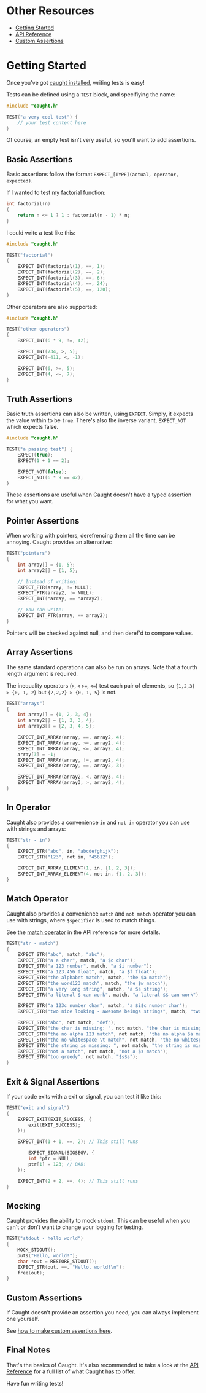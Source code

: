 # Other Resources

- [Getting Started](#getting-started)
- [API Reference](./api-reference.md)
- [Custom Assertions](./custom-assertions.md)

# Getting Started

Once you've got [caught installed](../README.md#installation), writing tests is easy!

Tests can be defined using a `TEST` block, and specifiying the name:

```c
#include "caught.h"

TEST("a very cool test") {
    // your test content here
}
```

Of course, an empty test isn't very useful, so you'll want to add assertions.

## Basic Assertions

Basic assertions follow the format `EXPECT_[TYPE](actual, operator, expected)`.

If I wanted to test my factorial function:
```c
int factorial(n)
{
    return n <= 1 ? 1 : factorial(n - 1) * n;
}
```

I could write a test like this:

```c
#include "caught.h"

TEST("factorial")
{
    EXPECT_INT(factorial(1), ==, 1);
    EXPECT_INT(factorial(2), ==, 2);
    EXPECT_INT(factorial(3), ==, 6);
    EXPECT_INT(factorial(4), ==, 24);
    EXPECT_INT(factorial(5), ==, 120);
}
```

Other operators are also supported:
```c
#include "caught.h"

TEST("other operators")
{
    EXPECT_INT(6 * 9, !=, 42);

    EXPECT_INT(734, >, 5);
    EXPECT_INT(-411, <, -1);

    EXPECT_INT(6, >=, 5);
    EXPECT_INT(4, <=, 7);
}
```

## Truth Assertions

Basic truth assertions can also be written, using `EXPECT`. Simply, it expects the value within to be `true`.
There's also the inverse variant, `EXPECT_NOT` which expects false.

```c
#include "caught.h"

TEST("a passing test") {
    EXPECT(true);
    EXPECT(1 + 1 == 2);

    EXPECT_NOT(false);
    EXPECT_NOT(6 * 9 == 42);
}
```

These assertions are useful when Caught doesn't have a typed assertion for what you want.

## Pointer Assertions

When working with pointers, derefrencing them all the time can be annoying. Caught provides an alternative:

```c
TEST("pointers")
{
    int array[] = {1, 5};
    int array2[] = {1, 5};

    // Instead of writing:
    EXPECT_PTR(array, != NULL);
    EXPECT_PTR(array2, != NULL);
    EXPECT_INT(*array, == *array2);

    // You can write:
    EXPECT_INT_PTR(array, == array2);
}
```

Pointers will be checked against null, and then deref'd to compare values.

## Array Assertions

The same standard operations can also be run on arrays. Note that a fourth length argument is required.

The inequality operators (`>`, `<` `>=`, `<=`) test each pair of elements,
so `{1,2,3} > {0, 1, 2}` but `{2,2,2} > {0, 1, 5}` is not.

```c
TEST("arrays")
{
    int array[] = {1, 2, 3, 4};
    int array2[] = {1, 2, 3, 4};
    int array3[] = {2, 3, 4, 5};

    EXPECT_INT_ARRAY(array, ==, array2, 4);
    EXPECT_INT_ARRAY(array, >=, array2, 4);
    EXPECT_INT_ARRAY(array, <=, array2, 4);
    array[3] = -1;
    EXPECT_INT_ARRAY(array, !=, array2, 4);
    EXPECT_INT_ARRAY(array, ==, array2, 3);

    EXPECT_INT_ARRAY(array2, <, array3, 4);
    EXPECT_INT_ARRAY(array3, >, array2, 4);
}
```

## In Operator

Caught also provides a convenience `in` and `not in` operator you can use with strings and arrays:

```c
TEST("str - in")
{
    EXPECT_STR("abc", in, "abcdefghijk");
    EXPECT_STR("123", not in, "45612");

    EXPECT_INT_ARRAY_ELEMENT(1, in, {1, 2, 3});
    EXPECT_INT_ARRAY_ELEMENT(4, not in, {1, 2, 3});
}
```

## Match Operator

Caught also provides a convenience `match` and `not match` operator you can use with strings, where `$specifier` is used to match things.

See the [match operator](./api-reference.md#match-and-not-match) in the API reference for more details.

```c
TEST("str - match")
{
    EXPECT_STR("abc", match, "abc");
    EXPECT_STR("a a char", match, "a $c char");
    EXPECT_STR("a 123 number", match, "a $i number");
    EXPECT_STR("a 123.456 float", match, "a $f float");
    EXPECT_STR("the alphabet match", match, "the $a match");
    EXPECT_STR("the word123 match", match, "the $w match");
    EXPECT_STR("a very long string", match, "a $s string");
    EXPECT_STR("a literal $ can work", match, "a literal $$ can work");

    EXPECT_STR("a 123c number char", match, "a $i$c number char");
    EXPECT_STR("two nice looking - awesome beings strings", match, "two $s - $s strings");

    EXPECT_STR("abc", not match, "def");
    EXPECT_STR("the char is missing: ", not match, "the char is missing: $c");
    EXPECT_STR("the no alpha 123 match", not match, "the no alpha $a match");
    EXPECT_STR("the no whitespace \t match", not match, "the no whitespace $w match");
    EXPECT_STR("the string is missing: ", not match, "the string is missing: $s");
    EXPECT_STR("not a match", not match, "not a $s match");
    EXPECT_STR("too greedy", not match, "$s$s");
}
```

## Exit & Signal Assertions

If your code exits with a exit or signal, you can test it like this:

```c
TEST("exit and signal")
{
    EXPECT_EXIT(EXIT_SUCCESS, {
        exit(EXIT_SUCCESS);
    });

    EXPECT_INT(1 + 1, ==, 2); // This still runs

        EXPECT_SIGNAL(SIGSEGV, {
        int *ptr = NULL;
        ptr[1] = 123; // BAD!
    });

    EXPECT_INT(2 + 2, ==, 4); // This still runs
}
```

## Mocking

Caught provides the ability to mock `stdout`.
This can be useful when you can't or don't want to change your logging for testing.

```c
TEST("stdout - hello world")
{
    MOCK_STDOUT();
    puts("Hello, world!");
    char *out = RESTORE_STDOUT();
    EXPECT_STR(out, ==, "Hello, world!\n");
    free(out);
}
```

## Custom Assertions

If Caught doesn't provide an assertion you need, you can always implement one yourself.

See [how to make custom assertions here](./custom-assertions.md).

## Final Notes

That's the basics of Caught.
It's also recommended to take a look at the [API Reference](./api-reference.md) for a full list of what Caught has to offer.

Have fun writing tests!
